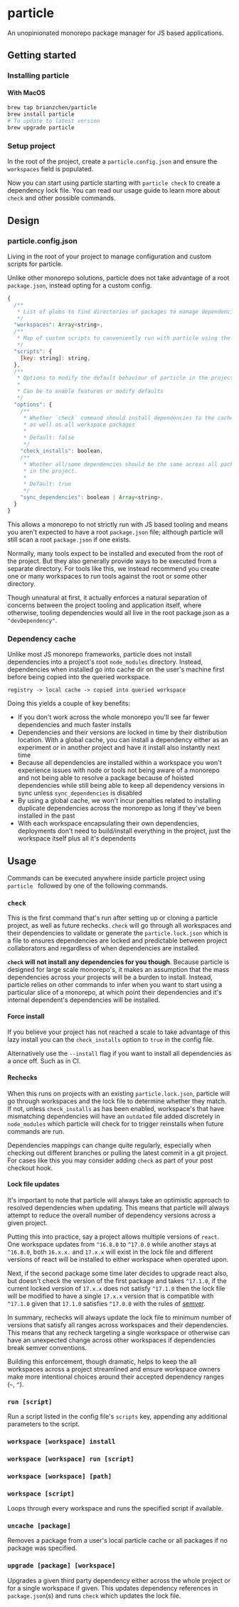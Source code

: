 # particle

An unopinionated monorepo package manager for JS based applications.

## Getting started

### Installing particle

#### With MacOS

```sh
brew tap brianzchen/particle
brew install particle
# To update to latest version
brew upgrade particle
```

### Setup project

In the root of the project, create a `particle.config.json` and ensure the `workspaces` field is populated.

Now you can start using particle starting with `particle check` to create a dependency lock file. You can read our usage guide to learn more about `check` and other possible commands.

## Design

### particle.config.json

Living in the root of your project to manage configuration and custom scripts for particle.

Unlike other monorepo solutions, particle does not take advantage of a root `package.json`, instead opting for a custom config.

```js
{
  /**
   * List of globs to find directories of packages to manage dependencies for
   */
  "workspaces": Array<string>,
  /**
   * Map of custom scripts to conveniently run with particle using the `run` command
   */
  "scripts": {
    [key: string]: string,
  },
  /**
   * Options to modify the default behaviour of particle in the project
   *
   * Can be to enable features or modify defaults
   */
  "options": {
    /**
     * Whether `check` command should install dependencies to the cache
     * as well as all workspace packages
     *
     * Default: false
     */
    "check_installs": boolean,
    /**
     * Whether all/some dependencies should be the same across all packages
     * in the project.
     *
     * Default: true
     */
    "sync_dependencies": boolean | Array<string>,
  }
}
```

This allows a monorepo to not strictly run with JS based tooling and means you aren't expected to have a root `package.json` file; although particle will still scan a root `package.json` if one exists.

Normally, many tools expect to be installed and executed from the root of the project. But they also generally provide ways to be executed from a separate directory. For tools like this, we instead recommend you create one or many workspaces to run tools against the root or some other directory.

Though unnatural at first, it actually enforces a natural separation of concerns between the project tooling and application itself, where otherwise, tooling dependencies would all live in the root package.json as a `"devDependency"`.

### Dependency cache

Unlike most JS monorepo frameworks, particle does not install dependencies into a project's root `node_modules` directory. Instead, dependencies when installed go into cache dir on the user's machine first before being copied into the queried workspace.

```
registry -> local cache -> copied into queried workspace
```

Doing this yields a couple of key benefits:

- If you don't work across the whole monorepo you'll see far fewer dependencies and much faster installs
- Dependencies and their versions are locked in time by their distribution location. With a global cache, you can install a dependency either as an experiment or in another project and have it install also instantly next time
- Because all dependencies are installed within a workspace you won't experience issues with node or tools not being aware of a monorepo and not being able to resolve a package because of hoisted dependencies while still being able to keep all dependency versions in sync unless `sync_dependencies` is disabled
- By using a global cache, we won't incur penalties related to installing duplicate dependencies across the monorepo as long if they've been installed in the past
- With each workspace encapsulating their own dependencies, deployments don't need to build/install everything in the project, just the workspace itself plus all it's dependents

## Usage

Commands can be executed anywhere inside particle project using `particle ` followed by one of the following commands.

### `check`

This is the first command that's run after setting up or cloning a particle project, as well as future rechecks. `check` will go through all workspaces and their dependencies to validate or generate the `particle.lock.json` which is a file to ensures dependencies are locked and predictable between project collaborators and regardless of when dependencies are installed.

**`check` will not install any dependencies for you though**. Because particle is designed for large scale monorepo's, it makes an assumption that the mass dependencies across your projects will be a burden to install. Instead, particle relies on other commands to infer when you want to start using a particular slice of a monorepo, at which point their dependencies and it's internal dependent's dependencies will be installed.

#### Force install

If you believe your project has not reached a scale to take advantage of this lazy install you can the `check_installs` option to `true` in the config file.

Alternatively use the `--install` flag if you want to install all dependencies as a once off. Such as in CI.

#### Rechecks

When this runs on projects with an existing `particle.lock.json`, particle will go through workspaces and the lock file to determine whether they match. If not, unless `check_installs` as has been enabled, workspace's that have mismatching dependencies will have an `outdated` file added discretely in `node_modules` which particle will check for to trigger reinstalls when future commands are run.

Dependencies mappings can change quite regularly, especially when checking out different branches or pulling the latest commit in a git project. For cases like this you may consider adding `check` as part of your post checkout hook.

#### Lock file updates

It's important to note that particle will always take an optimistic approach to resolved dependencies when updating. This means that particle will always attempt to reduce the overall number of dependency versions across a given project.

Putting this into practice, say a project allows multiple versions of `react`. One workspace updates from `^16.8.0` to `^17.0.0` while another stays at `^16.8.0`, both `16.x.x.` and `17.x.x` will exist in the lock file and different versions of react will be installed to either workspace when operated upon.

Next, if the second package some time later decides to upgrade react also, but doesn't check the version of the first package and takes `^17.1.0`, if the current locked version of `17.x.x` does not satisfy `^17.1.0` then the lock file will be modified to have a single `17.x.x` version that is compatible with `^17.1.0` given that `17.1.0` satisfies `^17.0.0` with the rules of [semver](https://semver.org/).

In summary, rechecks will always update the lock file to minimum number of versions that satisfy all ranges across workspaces and their dependencies. This means that any recheck targeting a single workspace or otherwise can have an unexpected change across other workspaces if dependencies break semver conventions.

Building this enforcement, though dramatic, helps to keep the all workspaces across a project streamlined and ensure workspace owners make more intentional choices around their accepted dependency ranges (`~`, `^`).

### `run [script]`

Run a script listed in the config file's `scripts` key, appending any additional parameters to the script.

### `workspace [workspace] install`

### `workspace [workspace] run [script]`

### `workspace [workspace] [path]`

### `workspace [script]`

Loops through every workspace and runs the specified script if available.

### `uncache [package]`

Removes a package from a user's local particle cache or all packages if no package was specified.

### `upgrade [package] [workspace]`

Upgrades a given third party dependency either across the whole project or for a single workspace if given. This updates dependency references in `package.json`(s) and runs `check` which updates the lock file.
